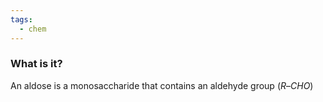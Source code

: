 ```yaml
---
tags:
  - chem
---
```

### What is it?
An aldose is a monosaccharide that contains an aldehyde group ($R–CHO$)